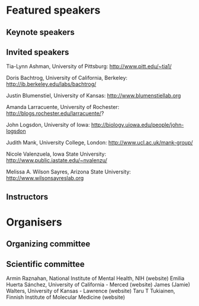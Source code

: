 # Featured speakers

## Keynote speakers


## Invited speakers
Tia-Lynn Ashman, University of Pittsburg:
http://www.pitt.edu/~tia1/

Doris Bachtrog, University of California, Berkeley:
http://ib.berkeley.edu/labs/bachtrog/

Justin Blumenstiel, University of Kansas: http://www.blumenstiellab.org

Amanda Larracuente, University of Rochester:
http://blogs.rochester.edu/larracuente/?

John Logsdon, University of Iowa:
http://biology.uiowa.edu/people/john-logsdon

Judith Mank, University College, London:
http://www.ucl.ac.uk/mank-group/

Nicole Valenzuela, Iowa State University:
http://www.public.iastate.edu/~nvalenzu/

Melissa A. Wilson Sayres, Arizona State University:
http://www.wilsonsayreslab.org

## Instructors


# Organisers


## Organizing committee


## Scientific committee
Armin Raznahan, National Institute of Mental Health, NIH (website)
Emilia Huerta Sánchez, University of California - Merced (website)
James (Jamie) Walters, University of Kansas - Lawrence (website)
Taru T Tukiainen,  Finnish Institute of Molecular Medicine (website)

